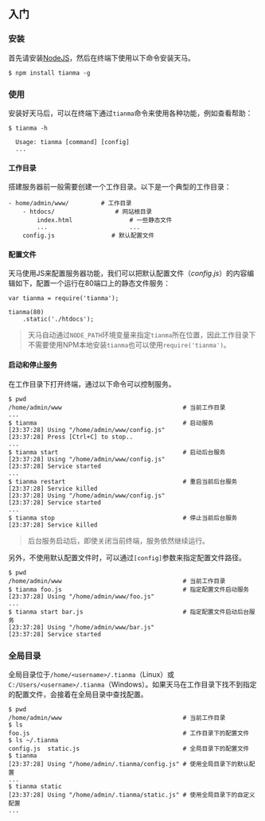 入门
-------------------

### 安装

首先请安装[NodeJS](http://nodejs.org)，然后在终端下使用以下命令安装天马。

	$ npm install tianma -g

### 使用

安装好天马后，可以在终端下通过`tianma`命令来使用各种功能，例如查看帮助：

	$ tianma -h
	
	  Usage: tianma [command] [config]
	  ...

#### 工作目录

搭建服务器前一般需要创建一个工作目录。以下是一个典型的工作目录：

	- home/admin/www/         # 工作目录
		- htdocs/                 # 网站根目录
			index.html                # 一些静态文件
			...                       ...
		config.js                # 默认配置文件

#### 配置文件

天马使用JS来配置服务器功能，我们可以把默认配置文件（*config.js*）的内容编辑如下，配置一个运行在80端口上的静态文件服务：

	var tianma = require('tianma');

	tianma(80)
	    .static('./htdocs');

>	天马自动通过`NODE_PATH`环境变量来指定`tianma`所在位置，因此工作目录下不需要使用NPM本地安装`tianma`也可以使用`require('tianma')`。

#### 启动和停止服务

在工作目录下打开终端，通过以下命令可以控制服务。

	$ pwd
	/home/admin/www                                  # 当前工作目录
	...
	$ tianma                                         # 启动服务
	[23:37:28] Using "/home/admin/www/config.js"
	[23:37:28] Press [Ctrl+C] to stop..
	...
	$ tianma start                                   # 启动后台服务
	[23:37:28] Using "/home/admin/www/config.js"
	[23:37:28] Service started
	...
	$ tianma restart                                 # 重启当前后台服务
	[23:37:28] Service killed
	[23:37:28] Using "/home/admin/www/config.js"
	[23:37:28] Service started
	...
	$ tianma stop                                    # 停止当前后台服务
	[23:37:28] Service killed

>	后台服务启动后，即使关闭当前终端，服务依然继续运行。

另外，不使用默认配置文件时，可以通过`[config]`参数来指定配置文件路径。

	$ pwd
	/home/admin/www                                  # 当前工作目录
	$ tianma foo.js                                  # 指定配置文件启动服务
	[23:37:28] Using "/home/admin/www/foo.js"
	...
	$ tianma start bar.js                            # 指定配置文件启动后台服务
	[23:37:28] Using "/home/admin/www/bar.js"
	[23:37:28] Service started

### 全局目录

全局目录位于`/home/<username>/.tianma`（Linux）或`C:/Users/<username>/.tianma`（Windows）。如果天马在工作目录下找不到指定的配置文件，会接着在全局目录中查找配置。

	$ pwd
	/home/admin/www                                  # 当前工作目录
	$ ls
	foo.js                                           # 工作目录下的配置文件
	$ ls ~/.tianma                                
	config.js  static.js                             # 全局目录下的配置文件
	$ tianma
	[23:37:28] Using "/home/admin/.tianma/config.js" # 使用全局目录下的默认配置
	...
	$ tianma static
	[23:37:28] Using "/home/admin/.tianma/static.js" # 使用全局目录下的自定义配置
	...
